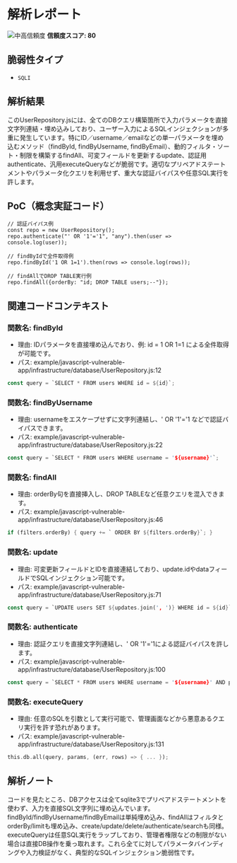 # 解析レポート

![中高信頼度](https://img.shields.io/badge/信頼度-中高-orange) **信頼度スコア: 80**

## 脆弱性タイプ

- `SQLI`

## 解析結果

このUserRepository.jsには、全てのDBクエリ構築箇所で入力パラメータを直接文字列連結・埋め込みしており、ユーザー入力によるSQLインジェクションが多重に発生しています。特にID／username／emailなどの単一パラメータを埋め込むメソッド（findById, findByUsername, findByEmail）、動的フィルタ・ソート・制限を構築するfindAll、可変フィールドを更新するupdate、認証用authenticate、汎用executeQueryなどが脆弱です。適切なプリペアドステートメントやパラメータ化クエリを利用せず、重大な認証バイパスや任意SQL実行を許します。

## PoC（概念実証コード）

```text
// 認証バイパス例
const repo = new UserRepository();
repo.authenticate("' OR '1'='1", "any").then(user => console.log(user));

// findByIdで全件取得例
repo.findById('1 OR 1=1').then(rows => console.log(rows));

// findAllでDROP TABLE実行例
repo.findAll({orderBy: "id; DROP TABLE users;--"});
```

## 関連コードコンテキスト

### 関数名: findById
- 理由: IDパラメータを直接埋め込んでおり、例: id = 1 OR 1=1 による全件取得が可能です。
- パス: example/javascript-vulnerable-app/infrastructure/database/UserRepository.js:12
```rust
const query = `SELECT * FROM users WHERE id = ${id}`;
```

### 関数名: findByUsername
- 理由: usernameをエスケープせずに文字列連結し、' OR '1'='1 などで認証バイパスできます。
- パス: example/javascript-vulnerable-app/infrastructure/database/UserRepository.js:22
```rust
const query = `SELECT * FROM users WHERE username = '${username}'`;
```

### 関数名: findAll
- 理由: orderBy句を直接挿入し、DROP TABLEなど任意クエリを混入できます。
- パス: example/javascript-vulnerable-app/infrastructure/database/UserRepository.js:46
```rust
if (filters.orderBy) { query += ` ORDER BY ${filters.orderBy}`; }
```

### 関数名: update
- 理由: 可変更新フィールドとIDを直接連結しており、update.idやdataフィールドでSQLインジェクション可能です。
- パス: example/javascript-vulnerable-app/infrastructure/database/UserRepository.js:71
```rust
const query = `UPDATE users SET ${updates.join(', ')} WHERE id = ${id}`;
```

### 関数名: authenticate
- 理由: 認証クエリを直接文字列連結し、' OR '1'='1による認証バイパスを許します。
- パス: example/javascript-vulnerable-app/infrastructure/database/UserRepository.js:100
```rust
const query = `SELECT * FROM users WHERE username = '${username}' AND password = '${password}'`;
```

### 関数名: executeQuery
- 理由: 任意のSQLを引数として実行可能で、管理画面などから悪意あるクエリ実行を許す恐れがあります。
- パス: example/javascript-vulnerable-app/infrastructure/database/UserRepository.js:131
```rust
this.db.all(query, params, (err, rows) => { ... });
```

## 解析ノート

コードを見たところ、DBアクセスは全てsqlite3でプリペアドステートメントを使わず、入力を直接SQL文字列に埋め込んでいます。findById/findByUsername/findByEmailは単純埋め込み、findAllはフィルタとorderBy/limitも埋め込み、create/update/delete/authenticate/searchも同様。executeQueryは任意SQL実行をラップしており、管理者権限などの制限がない場合は直接DB操作を乗っ取れます。これら全てに対してパラメータバインディングや入力検証がなく、典型的なSQLインジェクション脆弱性です。

